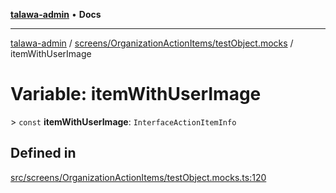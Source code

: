 [**talawa-admin**](../../../../README.md) • **Docs**

***

[talawa-admin](../../../../modules.md) / [screens/OrganizationActionItems/testObject.mocks](../README.md) / itemWithUserImage

# Variable: itemWithUserImage

\> `const` **itemWithUserImage**: `InterfaceActionItemInfo`

## Defined in

[src/screens/OrganizationActionItems/testObject.mocks.ts:120](https://github.com/PalisadoesFoundation/talawa-admin/blob/084ac7e92dede9766b77e75cf296f40165965140/src/screens/OrganizationActionItems/testObject.mocks.ts#L120)
